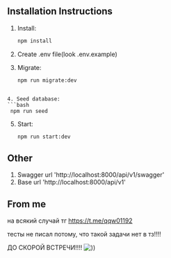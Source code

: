 ## Installation Instructions
1. Install:
   ```bash
   npm install
   ```
2. Create .env file(look .env.example)

3. Migrate:
   ```bash
   npm run migrate:dev
  ```
  
4. Seed database:
  ```bash
   npm run seed
  ```

5. Start:
   ```bash
   npm run start:dev
   ```
## Other
1. Swagger url 'http://localhost:8000/api/v1/swagger'
2. Base url 'http://localhost:8000/api/v1'


## From me
на всякий случай тг https://t.me/qqw01192

тесты не писал потому, что такой задачи нет в тз!!!!

ДО СКОРОЙ ВСТРЕЧИ!!!!
![))](https://media.tenor.com/DM7SdBiQKhEAAAAM/cat-underwater.gif)